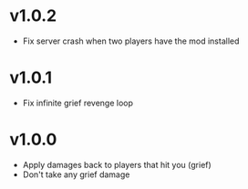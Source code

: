 # v1.0.2

- Fix server crash when two players have the mod installed

# v1.0.1

- Fix infinite grief revenge loop

# v1.0.0

- Apply damages back to players that hit you (grief)
- Don't take any grief damage
